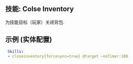 技能: Colse Inventory
--------------------------

为技能目标（玩家）关闭背包.

示例 (实体配置)
--------

```yaml
 Skills:
 - closeinventory{forcesync=true} @target ~onTimer:100
```
